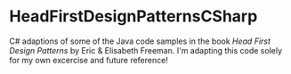 # HeadFirstDesignPatternsCSharp

C# adaptions of some of the Java code samples in the book _Head First Design Patterns_ by Eric & Elisabeth Freeman. I'm adapting this code solely for my own excercise and future reference!